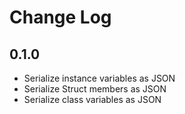 # Change Log

## 0.1.0

- Serialize instance variables as JSON
- Serialize Struct members as JSON
- Serialize class variables as JSON

